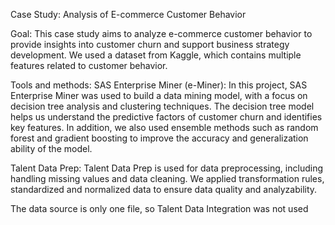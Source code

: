 Case Study: Analysis of E-commerce Customer Behavior

Goal:
This case study aims to analyze e-commerce customer behavior to provide insights into customer churn and support business strategy development. We used a dataset from Kaggle, which contains multiple features related to customer behavior.

Tools and methods:
SAS Enterprise Miner (e-Miner):
In this project, SAS Enterprise Miner was used to build a data mining model, with a focus on decision tree analysis and clustering techniques.
The decision tree model helps us understand the predictive factors of customer churn and identifies key features.
In addition, we also used ensemble methods such as random forest and gradient boosting to improve the accuracy and generalization ability of the model.

Talent Data Prep:
Talent Data Prep is used for data preprocessing, including handling missing values and data cleaning.
We applied transformation rules, standardized and normalized data to ensure data quality and analyzability.

The data source is only one file, so Talent Data Integration was not used

